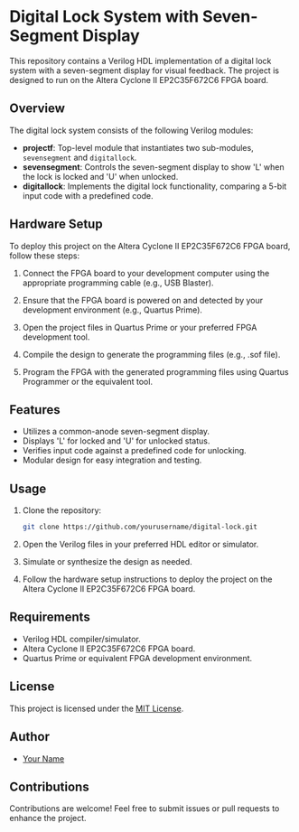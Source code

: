 
# Digital Lock System with Seven-Segment Display

This repository contains a Verilog HDL implementation of a digital lock system with a seven-segment display for visual feedback. The project is designed to run on the Altera Cyclone II EP2C35F672C6 FPGA board.

## Overview

The digital lock system consists of the following Verilog modules:

- **projectf**: Top-level module that instantiates two sub-modules, `sevensegment` and `digitallock`.
- **sevensegment**: Controls the seven-segment display to show 'L' when the lock is locked and 'U' when unlocked.
- **digitallock**: Implements the digital lock functionality, comparing a 5-bit input code with a predefined code.

## Hardware Setup

To deploy this project on the Altera Cyclone II EP2C35F672C6 FPGA board, follow these steps:

1. Connect the FPGA board to your development computer using the appropriate programming cable (e.g., USB Blaster).

2. Ensure that the FPGA board is powered on and detected by your development environment (e.g., Quartus Prime).

3. Open the project files in Quartus Prime or your preferred FPGA development tool.

4. Compile the design to generate the programming files (e.g., .sof file).

5. Program the FPGA with the generated programming files using Quartus Programmer or the equivalent tool.

## Features

- Utilizes a common-anode seven-segment display.
- Displays 'L' for locked and 'U' for unlocked status.
- Verifies input code against a predefined code for unlocking.
- Modular design for easy integration and testing.

## Usage

1. Clone the repository:

    ```bash
    git clone https://github.com/yourusername/digital-lock.git
    ```

2. Open the Verilog files in your preferred HDL editor or simulator.

3. Simulate or synthesize the design as needed.

4. Follow the hardware setup instructions to deploy the project on the Altera Cyclone II EP2C35F672C6 FPGA board.

## Requirements

- Verilog HDL compiler/simulator.
- Altera Cyclone II EP2C35F672C6 FPGA board.
- Quartus Prime or equivalent FPGA development environment.

## License

This project is licensed under the [MIT License](LICENSE).

## Author

- [Your Name](https://github.com/yourusername)

## Contributions

Contributions are welcome! Feel free to submit issues or pull requests to enhance the project.

